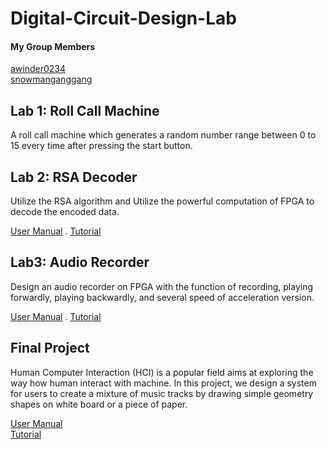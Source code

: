 # Digital-Circuit-Design-Lab

#### My Group Members

[awinder0234](https://github.com/awinder0230)  
[snowmanganggang](https://github.com/snowmanganggang)

## Lab 1: Roll Call Machine

A roll call machine which generates a random number range between 0 to 15 every time after pressing the start button.

[Report]: <https://github.com/02stevenyang850527/Digital-Circuit-Design-Lab/blob/master/lab1/report/Report.pdf>

## Lab 2: RSA Decoder

Utilize the RSA algorithm and Utilize the powerful computation of FPGA to decode the encoded data.

[User Manual](https://github.com/02stevenyang850527/Digital-Circuit-Design-Lab/blob/master/lab2/report/User_Manual.pdf) . 
[Tutorial](https://github.com/02stevenyang850527/Digital-Circuit-Design-Lab/blob/master/lab2/report/Tutorial.pdf)

## Lab3: Audio Recorder

Design an audio recorder on FPGA with the function of recording, playing forwardly, playing backwardly, and several speed of acceleration version.  

[User Manual](https://github.com/02stevenyang850527/Digital-Circuit-Design-Lab/blob/master/lab3/report/User_Manual.pdf) . 
[Tutorial](https://github.com/02stevenyang850527/Digital-Circuit-Design-Lab/blob/master/lab3/report/Tutorial.pdf)

## Final Project

Human Computer Interaction (HCI) is a popular field aims at exploring the way how human interact with machine. In this project, we design a system for users to create a mixture of music tracks by drawing simple geometry shapes on white board or a piece of paper.  

[User Manual](https://github.com/02stevenyang850527/Digital-Circuit-Design-Lab/blob/master/final/report/Final%20Project%20User%20Manual.pdf)  
[Tutorial](https://github.com/02stevenyang850527/Digital-Circuit-Design-Lab/blob/master/final/report/Final%20Project%20Tutorial.pdf)

